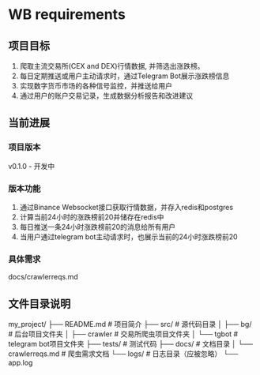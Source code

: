 # WB requirements

## 项目目标
1. 爬取主流交易所(CEX and DEX)行情数据, 并筛选出涨跌榜。
2. 每日定期推送或用户主动请求时，通过Telegram Bot展示涨跌榜信息
3. 实现数字货币市场的各种信号监控，并推送给用户
4. 通过用户的账户交易记录，生成数据分析报告和改进建议

## 当前进展
### **项目版本**
v0.1.0 - 开发中
### **版本功能**
1. 通过Binance Websocket接口获取行情数据，并存入redis和postgres
2. 计算当前24小时的涨跌榜前20并储存在redis中
3. 每日推送一条24小时涨跌榜前20的消息给所有用户
4. 当用户通过telegram bot主动请求时，也展示当前的24小时涨跌榜前20
### **具体需求**
docs/crawlerreqs.md

## 文件目录说明
my_project/
├── README.md                 # 项目简介
├── src/                      # 源代码目录
│   ├── bg/                   # 后台项目文件夹
│   ├── crawler               # 交易所爬虫项目文件夹
│   └── tgbot                 # telegram bot项目文件夹
├── tests/                    # 测试代码
├── docs/                     # 文档目录
│   └── crawlerreqs.md        # 爬虫需求文档
└── logs/                     # 日志目录（应被忽略）
    └── app.log
